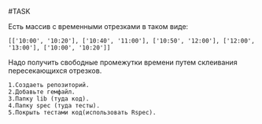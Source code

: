 #TASK

Есть массив с временными отрезками в таком виде:

`[['10:00', '10:20'], ['10:40', '11:00'], ['10:50', '12:00'], ['12:00', '13:00'], ['10:00', '10:20']]`

Надо получить свободные промежутки времени путем склеивания пересекающихся отрезков.

    1.Создаеть репозиторий.
    2.Добавьте гемфайл.
    3.Папку lib (туда код).
    4.Папку spec (туда тесты).
    5.Покрыть тестами код(использовать Rspec).
